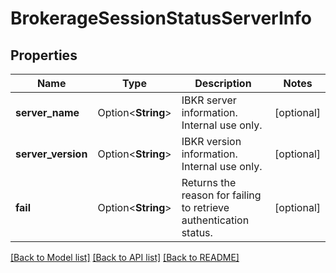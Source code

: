 # BrokerageSessionStatusServerInfo

## Properties

Name | Type | Description | Notes
------------ | ------------- | ------------- | -------------
**server_name** | Option<**String**> | IBKR server information. Internal use only. | [optional]
**server_version** | Option<**String**> | IBKR version information. Internal use only. | [optional]
**fail** | Option<**String**> | Returns the reason for failing to retrieve authentication status. | [optional]

[[Back to Model list]](../README.md#documentation-for-models) [[Back to API list]](../README.md#documentation-for-api-endpoints) [[Back to README]](../README.md)
